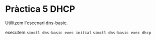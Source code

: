 # Pràctica 5 DHCP

Utilitzem l'escenari dns-basic.

executem `simctl dns-basic exec initial` `simctl dns-basic exec dhcp`
